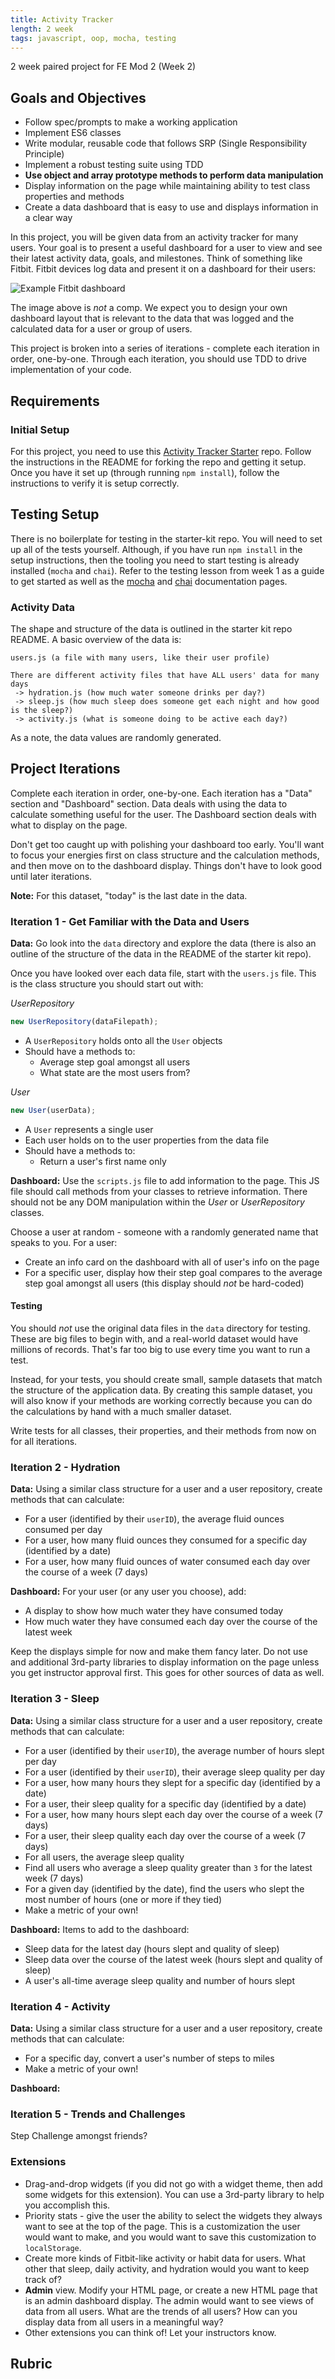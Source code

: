 ```yaml
---
title: Activity Tracker
length: 2 week
tags: javascript, oop, mocha, testing
---
```


2 week paired project for FE Mod 2 (Week 2)

## Goals and Objectives

- Follow spec/prompts to make a working application
- Implement ES6 classes
- Write modular, reusable code that follows SRP (Single Responsibility Principle)
- Implement a robust testing suite using TDD
- **Use object and array prototype methods to perform data manipulation**
- Display information on the page while maintaining ability to test class properties and methods
- Create a data dashboard that is easy to use and displays information in a clear way

In this project, you will be given data from an activity tracker for many users. Your goal is to present a useful dashboard for a user to view and see their latest activity data, goals, and milestones. Think of something like Fitbit. Fitbit devices log data and present it on a dashboard for their users:

![Example Fitbit dashboard](https://static1.fitbit.com/simple.b-cssdisabled-png.h7c5d2beb7af823f15fe022b8ff33daf8.pack?items=%2Fcontent%2Fassets%2Fapp2%2Fimages%2Fmacbook-pro.png)

The image above is _not_ a comp. We expect you to design your own dashboard layout that is relevant to the data that was logged and the calculated data for a user or group of users.

This project is broken into a series of iterations - complete each iteration in order, one-by-one. Through each iteration, you should use TDD to drive implementation of your code.


## Requirements

### Initial Setup

For this project, you need to use this [Activity Tracker Starter](https://github.com/turingschool-examples/activity-tracker) repo. Follow the instructions in the README for forking the repo and getting it setup. Once you have it set up (through running `npm install`), follow the instructions to verify it is setup correctly.

## Testing Setup

There is no boilerplate for testing in the starter-kit repo. You will need to set up all of the tests yourself. Although, if you have run `npm install` in the setup instructions, then the tooling you need to start testing is already installed (`mocha` and `chai`). Refer to the testing lesson from week 1 as a guide to get started as well as the [mocha](https://mochajs.org/) and [chai](https://www.chaijs.com/) documentation pages.

### Activity Data

The shape and structure of the data is outlined in the starter kit repo README. A basic overview of the data is:

```
users.js (a file with many users, like their user profile)

There are different activity files that have ALL users' data for many days
 -> hydration.js (how much water someone drinks per day?)
 -> sleep.js (how much sleep does someone get each night and how good is the sleep?)
 -> activity.js (what is someone doing to be active each day?)
```

As a note, the data values are randomly generated.

## Project Iterations

Complete each iteration in order, one-by-one. Each iteration has a "Data" section and "Dashboard" section. Data deals with using the data to calculate something useful for the user. The Dashboard section deals with what to display on the page.

Don't get too caught up with polishing your dashboard too early. You'll want to focus your energies first on class structure and the calculation methods, and then move on to the dashboard display. Things don't have to look good until later iterations.

**Note:** For this dataset, "today" is the last date in the data.


### Iteration 1 - Get Familiar with the Data and Users

**Data:**
Go look into the `data` directory and explore the data (there is also an outline of the structure of the data in the README of the starter kit repo). 

Once you have looked over each data file, start with the `users.js` file. This is the class structure you should start out with:

_UserRepository_

```js
new UserRepository(dataFilepath);
```

* A `UserRepository` holds onto all the `User` objects
* Should have a methods to:
  * Average step goal amongst all users
  * What state are the most users from?

_User_

```js
new User(userData);
```

* A `User` represents a single user
* Each user holds on to the user properties from the data file
* Should have a methods to:
  * Return a user's first name only


**Dashboard:**
Use the `scripts.js` file to add information to the page. This JS file should call methods from your classes to retrieve information. There should not be any DOM manipulation within the _User_ or _UserRepository_ classes.

Choose a user at random - someone with a randomly generated name that speaks to you. For a user:

* Create an info card on the dashboard with all of user's info on the page
* For a specific user, display how their step goal compares to the average step goal amongst all users (this display should _not_ be hard-coded)

#### Testing

You should _not_ use the original data files in the `data` directory for testing. These are big files to begin with, and a real-world dataset would have millions of records. That's far too big to use every time you want to run a test.

Instead, for your tests, you should create small, sample datasets that match the structure of the application data. By creating this sample dataset, you will also know if your methods are working correctly because you can do the calculations by hand with a much smaller dataset.

Write tests for all classes, their properties, and their methods from now on for all iterations.



### Iteration 2 - Hydration

**Data:**
Using a similar class structure for a user and a user repository, create methods that can calculate:

* For a user (identified by their `userID`), the average fluid ounces consumed per day
* For a user, how many fluid ounces they consumed for a specific day (identified by a date)
* For a user, how many fluid ounces of water consumed each day over the course of a week (7 days)

**Dashboard:**
For your user (or any user you choose), add:

* A display to show how much water they have consumed today
* How much water they have consumed each day over the course of the latest week

Keep the displays simple for now and make them fancy later. Do not use and additional 3rd-party libraries to display information on the page unless you get instructor approval first. This goes for other sources of data as well.



### Iteration 3 - Sleep

**Data:**
Using a similar class structure for a user and a user repository, create methods that can calculate:

* For a user (identified by their `userID`), the average number of hours slept per day
* For a user (identified by their `userID`), their average sleep quality per day
* For a user, how many hours they slept for a specific day (identified by a date)
* For a user, their sleep quality for a specific day (identified by a date)
* For a user, how many hours slept each day over the course of a week (7 days)
* For a user, their sleep quality each day over the course of a week (7 days)
* For all users, the average sleep quality
* Find all users who average a sleep quality greater than `3` for the latest week (7 days)
* For a given day (identified by the date), find the users who slept the most number of hours (one or more if they tied)
* Make a metric of your own!

**Dashboard:**
Items to add to the dashboard:

* Sleep data for the latest day (hours slept and quality of sleep)
* Sleep data over the course of the latest week (hours slept and quality of sleep)
* A user's all-time average sleep quality and number of hours slept


### Iteration 4 - Activity


**Data:**
Using a similar class structure for a user and a user repository, create methods that can calculate:

* For a specific day, convert a user's number of steps to miles
* Make a metric of your own!

**Dashboard:**



### Iteration 5 - Trends and Challenges

Step Challenge amongst friends?

### Extensions

* Drag-and-drop widgets (if you did not go with a widget theme, then add some widgets for this extension). You can use a 3rd-party library to help you accomplish this.
* Priority stats - give the user the ability to select the widgets they always want to see at the top of the page. This is a customization the user would want to make, and you would want to save this customization to `localStorage`.
* Create more kinds of Fitbit-like activity or habit data for users. What other that sleep, daily activity, and hydration would you want to keep track of?
* **Admin** view. Modify your HTML page, or create a new HTML page that is an admin dashboard display. The admin would want to see views of data from all users. What are the trends of all users? How can you display data from all users in a meaningful way?
* Other extensions you can think of! Let your instructors know.


## Rubric
<!-- Include something in the rubric about using any for loops as a 2, but array prototoypes as a 3 -->


<!-- Things we can do to ratchet up the difficulty:
* Add something with inheritance to the classes (maybe a different kind of user?)
* Give the user a date selector to be able to select a specific date for data (and then a button to go back to "today")
 -->